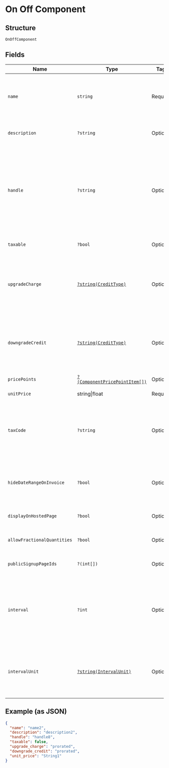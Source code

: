 
# On Off Component

## Structure

`OnOffComponent`

## Fields

| Name | Type | Tags | Description | Getter | Setter |
|  --- | --- | --- | --- | --- | --- |
| `name` | `string` | Required | A name for this component that is suitable for showing customers and displaying on billing statements, ie. "Minutes". | getName(): string | setName(string name): void |
| `description` | `?string` | Optional | A description for the component that will be displayed to the user on the hosted signup page. | getDescription(): ?string | setDescription(?string description): void |
| `handle` | `?string` | Optional | A unique identifier for your use that can be used to retrieve this component is subsequent requests.  Must start with a letter or number and may only contain lowercase letters, numbers, or the characters '.', ':', '-', or '_'.<br>**Constraints**: *Pattern*: `^[a-z0-9][a-z0-9\-_:.]*$` | getHandle(): ?string | setHandle(?string handle): void |
| `taxable` | `?bool` | Optional | Boolean flag describing whether a component is taxable or not. | getTaxable(): ?bool | setTaxable(?bool taxable): void |
| `upgradeCharge` | [`?string(CreditType)`](../../doc/models/credit-type.md) | Optional | The type of credit to be created when upgrading/downgrading. Defaults to the component and then site setting if one is not provided.<br>Available values: `full`, `prorated`, `none`. | getUpgradeCharge(): ?string | setUpgradeCharge(?string upgradeCharge): void |
| `downgradeCredit` | [`?string(CreditType)`](../../doc/models/credit-type.md) | Optional | The type of credit to be created when upgrading/downgrading. Defaults to the component and then site setting if one is not provided.<br>Available values: `full`, `prorated`, `none`. | getDowngradeCredit(): ?string | setDowngradeCredit(?string downgradeCredit): void |
| `pricePoints` | [`?(ComponentPricePointItem[])`](../../doc/models/component-price-point-item.md) | Optional | - | getPricePoints(): ?array | setPricePoints(?array pricePoints): void |
| `unitPrice` | string\|float | Required | This is a container for one-of cases. | getUnitPrice(): | setUnitPrice( unitPrice): void |
| `taxCode` | `?string` | Optional | A string representing the tax code related to the component type. This is especially important when using the Avalara service to tax based on locale. This attribute has a max length of 10 characters. | getTaxCode(): ?string | setTaxCode(?string taxCode): void |
| `hideDateRangeOnInvoice` | `?bool` | Optional | (Only available on Relationship Invoicing sites) Boolean flag describing if the service date range should show for the component on generated invoices. | getHideDateRangeOnInvoice(): ?bool | setHideDateRangeOnInvoice(?bool hideDateRangeOnInvoice): void |
| `displayOnHostedPage` | `?bool` | Optional | - | getDisplayOnHostedPage(): ?bool | setDisplayOnHostedPage(?bool displayOnHostedPage): void |
| `allowFractionalQuantities` | `?bool` | Optional | - | getAllowFractionalQuantities(): ?bool | setAllowFractionalQuantities(?bool allowFractionalQuantities): void |
| `publicSignupPageIds` | `?(int[])` | Optional | - | getPublicSignupPageIds(): ?array | setPublicSignupPageIds(?array publicSignupPageIds): void |
| `interval` | `?int` | Optional | The numerical interval. i.e. an interval of ‘30’ coupled with an interval_unit of day would mean this component's default price point would renew every 30 days. This property is only available for sites with Multifrequency enabled. | getInterval(): ?int | setInterval(?int interval): void |
| `intervalUnit` | [`?string(IntervalUnit)`](../../doc/models/interval-unit.md) | Optional | A string representing the interval unit for this component's default price point, either month or day. This property is only available for sites with Multifrequency enabled. | getIntervalUnit(): ?string | setIntervalUnit(?string intervalUnit): void |

## Example (as JSON)

```json
{
  "name": "name2",
  "description": "description2",
  "handle": "handle8",
  "taxable": false,
  "upgrade_charge": "prorated",
  "downgrade_credit": "prorated",
  "unit_price": "String1"
}
```

